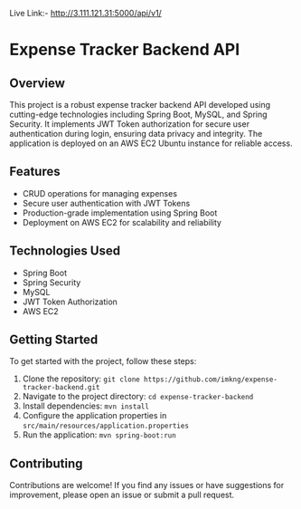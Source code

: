 Live Link:- http://3.111.121.31:5000/api/v1/

# Expense Tracker Backend API

## Overview
This project is a robust expense tracker backend API developed using cutting-edge technologies including Spring Boot, MySQL, and Spring Security. It implements JWT Token authorization for secure user authentication during login, ensuring data privacy and integrity. The application is deployed on an AWS EC2 Ubuntu instance for reliable access.

## Features
- CRUD operations for managing expenses
- Secure user authentication with JWT Tokens
- Production-grade implementation using Spring Boot
- Deployment on AWS EC2 for scalability and reliability

## Technologies Used
- Spring Boot
- Spring Security
- MySQL
- JWT Token Authorization
- AWS EC2

## Getting Started
To get started with the project, follow these steps:

1. Clone the repository: `git clone https://github.com/imkng/expense-tracker-backend.git`
2. Navigate to the project directory: `cd expense-tracker-backend`
3. Install dependencies: `mvn install`
4. Configure the application properties in `src/main/resources/application.properties`
5. Run the application: `mvn spring-boot:run`

## Contributing
Contributions are welcome! If you find any issues or have suggestions for improvement, please open an issue or submit a pull request.

